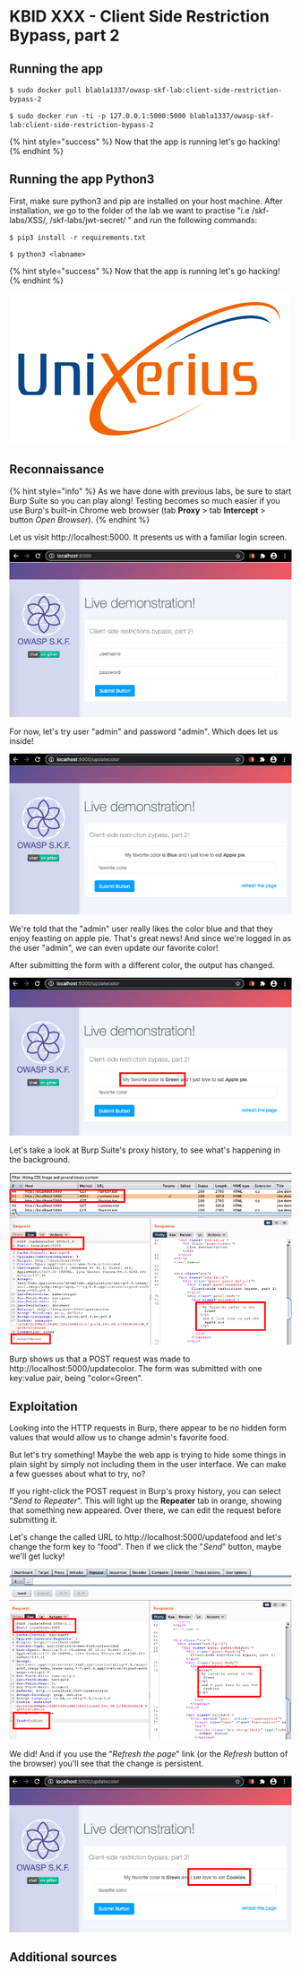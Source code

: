 # KBID XXX - Client Side Restriction Bypass, part 2

## Running the app

```text
$ sudo docker pull blabla1337/owasp-skf-lab:client-side-restriction-bypass-2
```

```text
$ sudo docker run -ti -p 127.0.0.1:5000:5000 blabla1337/owasp-skf-lab:client-side-restriction-bypass-2
```

{% hint style="success" %}
Now that the app is running let's go hacking!
{% endhint %}

## Running the app Python3

First, make sure python3 and pip are installed on your host machine.
After installation, we go to the folder of the lab we want to practise 
"i.e /skf-labs/XSS/, /skf-labs/jwt-secret/ " and run the following commands:

```
$ pip3 install -r requirements.txt
```

```
$ python3 <labname>
```

{% hint style="success" %}
 Now that the app is running let's go hacking!
{% endhint %}


![Docker image and write-up thanks to Unixerius !](.gitbook/assets/Unixerius.png)


## Reconnaissance

{% hint style="info" %}
As we have done with previous labs, be sure to start Burp Suite so you can play along! Testing becomes so much easier if you use Burp's built-in Chrome web browser (tab **Proxy** > tab **Intercept** > button *Open Browser*).
{% endhint %}

Let us visit http://localhost:5000. It presents us with a familiar login screen. 

![](.gitbook/assets/csrb2-1.png)

For now, let's try user "admin" and password "admin". Which does let us inside!

![](.gitbook/assets/csrb2-2.png)

We're told that the "admin" user really likes the color blue and that they enjoy feasting on apple pie. That's great news! And since we're logged in as the user "admin", we can even update our favorite color! 

After submitting the form with a different color, the output has changed. 

![](.gitbook/assets/csrb2-3.png)

Let's take a look at Burp Suite's proxy history, to see what's happening in the background.

![](.gitbook/assets/csrb2-4.png)

Burp shows us that a POST request was made to http://localhost:5000/updatecolor. The form was submitted with one key:value pair, being "color=Green". 


## Exploitation

Looking into the HTTP requests in Burp, there appear to be no hidden form values that would allow us to change admin's favorite food. 

But let's try something! Maybe the web app is trying to hide some things in plain sight by simply not including them in the user interface. We can make a few guesses about what to try, no?

If you right-click the POST request in Burp's proxy history, you can select "*Send to Repeater*". This will light up the **Repeater** tab in orange, showing that something new appeared. Over there, we can edit the request before submitting it.

Let's change the called URL to http://localhost:5000/updatefood and let's change the form key to "food". Then if we click the "*Send*" button, maybe we'll get lucky!

![](.gitbook/assets/csrb2-5.png)

We did! And if you use the "*Refresh the page*" link (or the *Refresh* button of the browser) you'll see that the change is persistent. 

![](.gitbook/assets/csrb2-6.png)


## Additional sources


